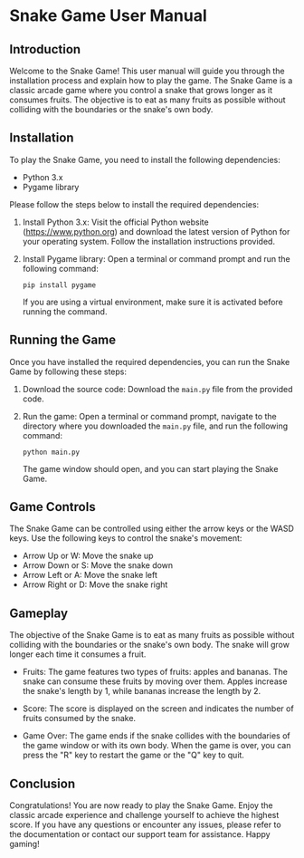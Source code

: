 # Snake Game User Manual

## Introduction

Welcome to the Snake Game! This user manual will guide you through the installation process and explain how to play the game. The Snake Game is a classic arcade game where you control a snake that grows longer as it consumes fruits. The objective is to eat as many fruits as possible without colliding with the boundaries or the snake's own body.

## Installation

To play the Snake Game, you need to install the following dependencies:

- Python 3.x
- Pygame library

Please follow the steps below to install the required dependencies:

1. Install Python 3.x: Visit the official Python website (https://www.python.org) and download the latest version of Python for your operating system. Follow the installation instructions provided.

2. Install Pygame library: Open a terminal or command prompt and run the following command:

   ```
   pip install pygame
   ```

   If you are using a virtual environment, make sure it is activated before running the command.

## Running the Game

Once you have installed the required dependencies, you can run the Snake Game by following these steps:

1. Download the source code: Download the `main.py` file from the provided code.

2. Run the game: Open a terminal or command prompt, navigate to the directory where you downloaded the `main.py` file, and run the following command:

   ```
   python main.py
   ```

   The game window should open, and you can start playing the Snake Game.

## Game Controls

The Snake Game can be controlled using either the arrow keys or the WASD keys. Use the following keys to control the snake's movement:

- Arrow Up or W: Move the snake up
- Arrow Down or S: Move the snake down
- Arrow Left or A: Move the snake left
- Arrow Right or D: Move the snake right

## Gameplay

The objective of the Snake Game is to eat as many fruits as possible without colliding with the boundaries or the snake's own body. The snake will grow longer each time it consumes a fruit.

- Fruits: The game features two types of fruits: apples and bananas. The snake can consume these fruits by moving over them. Apples increase the snake's length by 1, while bananas increase the length by 2.

- Score: The score is displayed on the screen and indicates the number of fruits consumed by the snake.

- Game Over: The game ends if the snake collides with the boundaries of the game window or with its own body. When the game is over, you can press the "R" key to restart the game or the "Q" key to quit.

## Conclusion

Congratulations! You are now ready to play the Snake Game. Enjoy the classic arcade experience and challenge yourself to achieve the highest score. If you have any questions or encounter any issues, please refer to the documentation or contact our support team for assistance. Happy gaming!